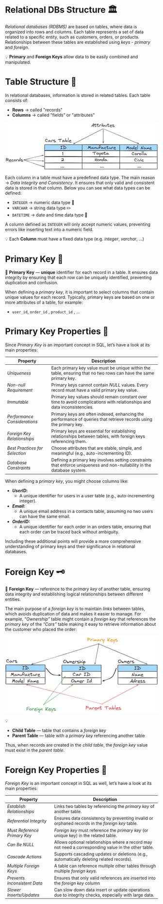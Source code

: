 # Relational DBs Structure 🏛️

*Relational databases (RDBMS)* are based on tables, where data is organized into rows and columns. Each table represents a set of data related to a specific entity, such as customers, orders, or products. Relationships between these tables are established using *keys* - *primary* and *foreign*.

<aside>

💡 **Primary** and **Foreign Keys** allow data to be easily combined and manipulated.

</aside>

# Table Structure 📝

In relational databases, information is stored in related tables. Each table consists of:

- **Rows** → called "records"
- **Columns** → called "fields" or "attributes"

![table-structure](https://raw.githubusercontent.com/WebOfRussia/sql-course/refs/heads/main/SQL%20Fundamentals/img/table-structure.png)

Each column in a table must have a predefined data type. The main reason → *Data Integrity and Consistency*. It ensures that only valid and consistent data is stored in that column. Below you can see what data types can be defined:

- `INTEGER` → numeric data type 🔢
- `VARCHAR` → string data type ✏️
- `DATETIME` → date and time data type 📅

A column defined as `INTEGER` will only accept numeric values, preventing errors like inserting text into a numeric field.

<aside>

💡 Each **Column** must have a fixed data type (e.g. *integer*, *varchar*, …)

</aside>

# Primary Key 🔑

<aside>

📖 **Primary Key** — **unique** identifier for each record in a table. It ensures data integrity by ensuring that each row can be uniquely identified, preventing duplication and confusion.

</aside>

When defining a *primary key*, it is important to select columns that contain unique values for each record. Typically, primary keys are based on one or more attributes of a table, for example:

- `user_id`, `order_id` , `product_id` , …

# Primary Key Properties 🎨

Since *Primary Key* is an important concept in SQL, let’s have a look at its main properties:

| **Property** | **Description** |
| --- | --- |
| *Uniqueness* | Each primary key value must be unique within the table, ensuring that no two rows can have the same primary key. |
| *Non-null Requirement* | Primary keys cannot contain *NULL* values. Every record must have a valid primary key value. |
| *Immutable* | Primary key values should remain constant over time to avoid complications with relationships and data inconsistencies. |
| *Performance Considerations* | Primary keys are often indexed, enhancing the performance of queries that retrieve records using the primary key. |
| *Foreign Key Relationships* | Primary keys are essential for establishing relationships between tables, with foreign keys referencing them. |
| *Best Practices for Selection* | Choose attributes that are stable, simple, and meaningful (e.g., auto-incrementing ID). |
| *Database Constraints* | Defining a primary key involves setting constraints that enforce uniqueness and non-nullability in the database system. |

When defining a *primary key*, you might choose columns like:

- ***UserID*:**
    - A unique identifier for users in a user table (e.g., auto-incrementing integer).
- ***Email:***
    - A unique email address in a contacts table, assuming no two users can have the same email.
- ***OrderID:***
    - A unique identifier for each order in an orders table, ensuring that each order can be traced back without ambiguity.

Including these additional points will provide a more comprehensive understanding of primary keys and their significance in relational databases.

# Foreign Key 🗝️

<aside>

📖 **Foreign Key** — reference to the *primary key* of another table, ensuring data integrity and establishing logical relationships between different entities.

</aside>

The main purpose of a *foreign key* is to maintain *links* between tables, which avoids duplication of data and makes it easier to manage. For example, “*Ownership”* table might contain a *foreign key* that references the *primary key* of the *“Cars”* table making it easy to retrieve information about the customer who placed the order:

![table-relations](https://raw.githubusercontent.com/WebOfRussia/sql-course/refs/heads/main/SQL%20Fundamentals/img/table-relations.png)

<aside>
💡

- **Child Table** — table that contains a *foreign key*
- **Parent Table** — table with a *primary key* referencing another table

</aside>

Thus, when records are created in the *child table*, the *foreign key* value must exist in the *parent table*.

# Foreign Key Properties 🎨

*Foreign Key* is an important concept in SQL as well, let’s have a look at its main properties:

| **Property** | **Description** |
| --- | --- |
| *Establish Relationships* | Links two tables by referencing the *primary key* of another table. |
| *Referential Integrity* | Ensures data consistency by preventing invalid or orphaned records in the *foreign key* table. |
| *Must Reference Primary Key* | *Foreign key* must reference the *primary key* (or unique key) in the related table. |
| *Can Be NULL* | Allows optional relationships where a record may not need a corresponding value in the other table. |
| *Cascade Actions* | Supports cascading updates or deletions (e.g., automatically deleting related records). |
| *Multiple Foreign Keys* | A table can reference multiple other tables through multiple *foreign keys*. |
| *Prevents Inconsistent Data* | Ensures that only valid references are inserted into the *foreign key* column |
| *Slower Inserts/Updates* | Can slow down data insert or update operations due to integrity checks, especially with large data. |